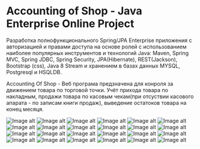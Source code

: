 

Accounting of Shop - Java Enterprise Online Project 
====================================================

Разработка полнофункционального Spring/JPA Enterprise приложения c авторизацией и правами доступа на основе ролей с использованием наиболее популярных инструментов и технологий Java: Maven, Spring MVC, Spring JDBC, Spring Security, JPA(Hibernate), REST(Jackson), Bootstrap (css), Java 8 Stream  и хранением в базах данных MYSQL, Postgresql и HSQLDB.
<p>
   Accounting Of Shop - Веб програма предзначена для конроля за движением товара по торговой точки. Учёт прихода товара
   по накладным, продажи товара по касовым чекам(при отсуствии касового апарата - по записам книги продаж), выведение
   остатоков товара на конец месяця.
</p>

![Image alt](https://github.com/dimaSkalora/AccountingOfShop/blob/master/image/login_ru.PNG)
![Image alt](https://github.com/dimaSkalora/AccountingOfShop/blob/master/image/add_user_ru.PNG)
![Image alt](https://github.com/dimaSkalora/AccountingOfShop/blob/master/image/add_user_en.PNG)
![Image alt](https://github.com/dimaSkalora/AccountingOfShop/blob/master/image/goods_ru.PNG)
![Image alt](https://github.com/dimaSkalora/AccountingOfShop/blob/master/image/goods_en.PNG)
![Image alt](https://github.com/dimaSkalora/AccountingOfShop/blob/master/image/goods_alcohol_ru.PNG)
![Image alt](https://github.com/dimaSkalora/AccountingOfShop/blob/master/image/admin_profile_ru.PNG)
![Image alt](https://github.com/dimaSkalora/AccountingOfShop/blob/master/image/users_ru.PNG)
![Image alt](https://github.com/dimaSkalora/AccountingOfShop/blob/master/image/users_en.PNG)
![Image alt](https://github.com/dimaSkalora/AccountingOfShop/blob/master/image/add_alcohol_ru.PNG)
![Image alt](https://github.com/dimaSkalora/AccountingOfShop/blob/master/image/cigarettes_ru.PNG)
![Image alt](https://github.com/dimaSkalora/AccountingOfShop/blob/master/image/edit_cigarette_ru.PNG)
![Image alt](https://github.com/dimaSkalora/AccountingOfShop/blob/master/image/getAllUsers.jpg)
![Image alt](https://github.com/dimaSkalora/AccountingOfShop/blob/master/image/getUserAdmin.jpg)
![Image alt](https://github.com/dimaSkalora/AccountingOfShop/blob/master/image/createUser.jpg)
![Image alt](https://github.com/dimaSkalora/AccountingOfShop/blob/master/image/updateUser_100020.jpg)
![Image alt](https://github.com/dimaSkalora/AccountingOfShop/blob/master/image/deleteUser_100032.jpg)
![Image alt](https://github.com/dimaSkalora/AccountingOfShop/blob/master/image/getAllAlcohol.jpg)
![Image alt](https://github.com/dimaSkalora/AccountingOfShop/blob/master/image/getAlcohol_100034.jpg)
![Image alt](https://github.com/dimaSkalora/AccountingOfShop/blob/master/image/createAlcohol.jpg)
![Image alt](https://github.com/dimaSkalora/AccountingOfShop/blob/master/image/updateAlcohol_100043.jpg)
![Image alt](https://github.com/dimaSkalora/AccountingOfShop/blob/master/image/deleteAlcohol_100041.jpg)
![Image alt](https://github.com/dimaSkalora/AccountingOfShop/blob/master/image/getAlcoholCategory_вино.jpg)
![Image alt](https://github.com/dimaSkalora/AccountingOfShop/blob/master/image/getAlcoholFilter_startDate_endDate.jpg)
